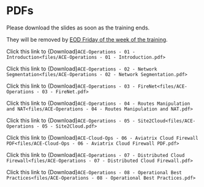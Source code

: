 # PDFs

Please download the slides as soon as the training ends.

They will be removed by <ins>EOD Friday of the week of the training</ins>. 

Click this link to {Download}`ACE-Operations - 01 - Introduction<files/ACE-Operations - 01 - Introduction.pdf>`

Click this link to {Download}`ACE-Operations - 02 - Network Segmentation<files/ACE-Operations - 02 - Network Segmentation.pdf>`

Click this link to {Download}`ACE-Operations - 03 - FireNet<files/ACE-Operations - 03 - FireNet.pdf>`

Click this link to {Download}`ACE-Operations - 04 - Routes Manipulation and NAT<files/ACE-Operations - 04 - Routes Manipulation and NAT.pdf>`

Click this link to {Download}`ACE-Operations - 05 - Site2Cloud<files/ACE-Operations - 05 - Site2Cloud.pdf>`

Click this link to {Download}`ACE-Cloud-Ops - 06 - Aviatrix Cloud Firewall PDF<files/ACE-Cloud-Ops - 06 - Aviatrix Cloud Firewall PDF.pdf>`

Click this link to {Download}`ACE-Operations - 07 - Distributed Cloud Firewall<files/ACE-Operations - 07 - Distributed Cloud Firewall.pdf>`

Click this link to {Download}`ACE-Operations - 08 - Operational Best Practices<files/ACE-Operations - 08 - Operational Best Practices.pdf>`
